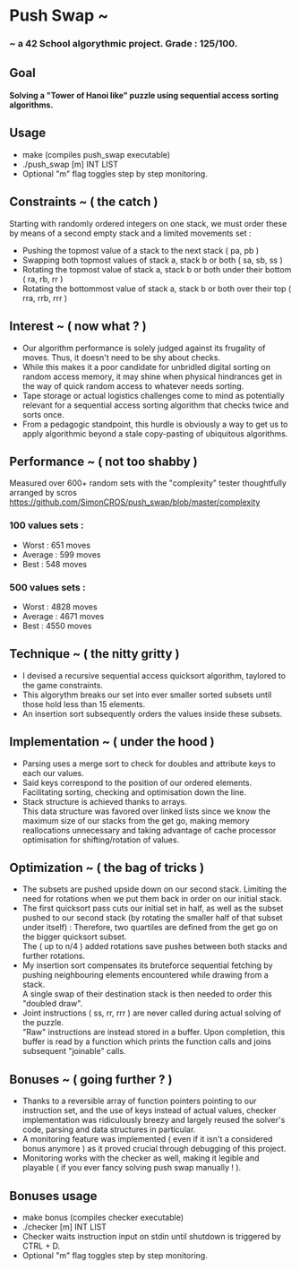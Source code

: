 # Push Swap ~

### ~ a 42 School algorythmic project. Grade : 125/100.
## Goal	
#### Solving a "Tower of Hanoi like" puzzle using sequential access sorting algorithms.
## Usage
- make (compiles push_swap executable)
- ./push_swap [m] INT LIST
- Optional "m" flag toggles step by step monitoring.

## Constraints ~ ( the catch )
Starting with randomly ordered integers on one stack, we must order these by means of a second empty stack and a limited movements set :

- Pushing the topmost value of a stack to the next stack ( pa, pb )
- Swapping both topmost values of stack a, stack b or both ( sa, sb, ss )
- Rotating the topmost value of stack a, stack b or both under their bottom ( ra, rb, rr )
- Rotating the bottommost value of stack a, stack b or both over their top ( rra, rrb, rrr )

## Interest ~ ( now what ? )
- Our algorithm performance is solely judged against its frugality of moves. Thus, it doesn't need to be shy about checks.  
- While this makes it a poor candidate for unbridled digital sorting on random access memory, it may shine when physical hindrances get in the way of quick random access to whatever needs sorting.
- Tape storage or actual logistics challenges come to mind as potentially relevant for a sequential access sorting algorithm that checks twice and sorts once.
- From a pedagogic standpoint, this hurdle is obviously a way to get us to apply algorithmic beyond a stale copy-pasting of ubiquitous algorithms.

## Performance ~ ( not too shabby )
Measured over 600+ random sets with the "complexity" tester thoughtfully arranged by scros https://github.com/SimonCROS/push_swap/blob/master/complexity
### 100 values sets :
- Worst : 651 moves
- Average :	599 moves
- Best : 548 moves

### 500 values sets :
- Worst : 4828 moves
- Average :	4671 moves
- Best : 4550 moves

## Technique ~ ( the nitty gritty )
- I devised a recursive sequential access quicksort algorithm, taylored to the game constraints.
- This algorythm breaks our set into ever smaller sorted subsets until those hold less than 15 elements.
- An insertion sort subsequently orders the values inside these subsets.

## Implementation ~ ( under the hood )
- Parsing uses a merge sort to check for doubles and attribute keys to each our values.
- Said keys correspond to the position of our ordered elements. Facilitating sorting, checking and optimisation down the line.
- Stack structure is achieved thanks to arrays.  
This data structure was favored over linked lists since we know the maximum size of our stacks from the get go, making memory reallocations unnecessary and taking advantage of cache processor optimisation for shifting/rotation of values.

## Optimization ~ ( the bag of tricks )
- The subsets are pushed upside down on our second stack. Limiting the need for rotations when we put them back in order on our initial stack.
- The first quicksort pass cuts our initial set in half, as well as the subset pushed to our second stack (by rotating the smaller half of that subset under itself) : Therefore, two quartiles are defined from the get go on the bigger quicksort subset.  
The ( up to n/4 ) added rotations save pushes between both stacks and further rotations.
- My insertion sort compensates its bruteforce sequential fetching by pushing neighbouring elements encountered while drawing from a stack.  
A single swap of their destination stack is then needed to order this "doubled draw".
- Joint instructions ( ss, rr, rrr ) are never called during actual solving of the puzzle.  
"Raw" instructions are instead stored in a buffer. Upon completion, this buffer is read by a function which prints the function calls and joins subsequent "joinable" calls.

## Bonuses ~ ( going further ? )
- Thanks to a reversible array of function pointers pointing to our instruction set, and the use of keys instead of actual values, checker implementation was ridiculously breezy and largely reused the solver's code, parsing and data structures in particular.
- A monitoring feature was implemented ( even if it isn't a considered bonus anymore ) as it proved crucial through debugging of this project.
- Monitoring works with the checker as well, making it legible and playable ( if you ever fancy solving push swap manually ! ).

## Bonuses usage
- make bonus (compiles checker executable)
- ./checker [m] INT LIST
- Checker waits instruction input on stdin until shutdown is triggered by CTRL + D.
- Optional "m" flag toggles step by step monitoring.
